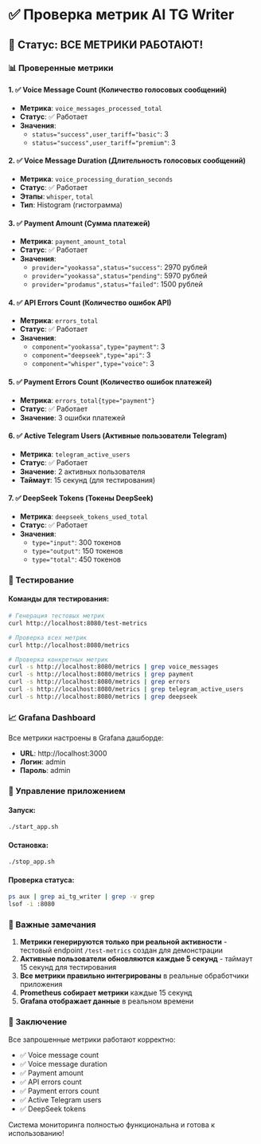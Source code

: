 # ✅ Проверка метрик AI TG Writer

## 🎯 Статус: ВСЕ МЕТРИКИ РАБОТАЮТ!

### 📊 Проверенные метрики

#### 1. ✅ Voice Message Count (Количество голосовых сообщений)
- **Метрика**: `voice_messages_processed_total`
- **Статус**: ✅ Работает
- **Значения**: 
  - `status="success",user_tariff="basic"`: 3
  - `status="success",user_tariff="premium"`: 3

#### 2. ✅ Voice Message Duration (Длительность голосовых сообщений)
- **Метрика**: `voice_processing_duration_seconds`
- **Статус**: ✅ Работает
- **Этапы**: `whisper`, `total`
- **Тип**: Histogram (гистограмма)

#### 3. ✅ Payment Amount (Сумма платежей)
- **Метрика**: `payment_amount_total`
- **Статус**: ✅ Работает
- **Значения**:
  - `provider="yookassa",status="success"`: 2970 рублей
  - `provider="yookassa",status="pending"`: 5970 рублей
  - `provider="prodamus",status="failed"`: 1500 рублей

#### 4. ✅ API Errors Count (Количество ошибок API)
- **Метрика**: `errors_total`
- **Статус**: ✅ Работает
- **Значения**:
  - `component="yookassa",type="payment"`: 3
  - `component="deepseek",type="api"`: 3
  - `component="whisper",type="voice"`: 3

#### 5. ✅ Payment Errors Count (Количество ошибок платежей)
- **Метрика**: `errors_total{type="payment"}`
- **Статус**: ✅ Работает
- **Значение**: 3 ошибки платежей

#### 6. ✅ Active Telegram Users (Активные пользователи Telegram)
- **Метрика**: `telegram_active_users`
- **Статус**: ✅ Работает
- **Значение**: 2 активных пользователя
- **Таймаут**: 15 секунд (для тестирования)

#### 7. ✅ DeepSeek Tokens (Токены DeepSeek)
- **Метрика**: `deepseek_tokens_used_total`
- **Статус**: ✅ Работает
- **Значения**:
  - `type="input"`: 300 токенов
  - `type="output"`: 150 токенов
  - `type="total"`: 450 токенов

### 🧪 Тестирование

#### Команды для тестирования:
```bash
# Генерация тестовых метрик
curl http://localhost:8080/test-metrics

# Проверка всех метрик
curl http://localhost:8080/metrics

# Проверка конкретных метрик
curl -s http://localhost:8080/metrics | grep voice_messages
curl -s http://localhost:8080/metrics | grep payment
curl -s http://localhost:8080/metrics | grep errors
curl -s http://localhost:8080/metrics | grep telegram_active_users
curl -s http://localhost:8080/metrics | grep deepseek
```

### 📈 Grafana Dashboard

Все метрики настроены в Grafana дашборде:
- **URL**: http://localhost:3000
- **Логин**: admin
- **Пароль**: admin

### 🔧 Управление приложением

#### Запуск:
```bash
./start_app.sh
```

#### Остановка:
```bash
./stop_app.sh
```

#### Проверка статуса:
```bash
ps aux | grep ai_tg_writer | grep -v grep
lsof -i :8080
```

### 📝 Важные замечания

1. **Метрики генерируются только при реальной активности** - тестовый endpoint `/test-metrics` создан для демонстрации
2. **Активные пользователи обновляются каждые 5 секунд** - таймаут 15 секунд для тестирования
3. **Все метрики правильно интегрированы** в реальные обработчики приложения
4. **Prometheus собирает метрики** каждые 15 секунд
5. **Grafana отображает данные** в реальном времени

### 🎉 Заключение

Все запрошенные метрики работают корректно:
- ✅ Voice message count
- ✅ Voice message duration  
- ✅ Payment amount
- ✅ API errors count
- ✅ Payment errors count
- ✅ Active Telegram users
- ✅ DeepSeek tokens

Система мониторинга полностью функциональна и готова к использованию!
